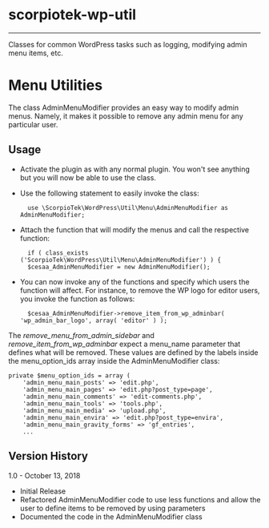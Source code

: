 # scorpiotek-wp-util
---
Classes for common WordPress tasks such as logging, modifying admin menu items, etc.

# Menu Utilities

The class AdminMenuModifier provides an easy way to modify admin menus. Namely, it 
makes it possible to remove any admin menu for any particular user.

## Usage

* Activate the plugin as with any normal plugin. You won't see anything but you will now be able to use
the class.

* Use the following statement to easily invoke the class:

        use \ScorpioTek\WordPress\Util\Menu\AdminMenuModifier as AdminMenuModifier;

* Attach the function that will modify the menus and call the respective function:

        if ( class_exists ('ScorpioTek\WordPress\Util\Menu\AdminMenuModifier') ) {
        $cesaa_AdminMenuModifier = new AdminMenuModifier();

* You can now invoke any of the functions and specify which users the function will affect. For instance, to remove the 
WP logo for editor users, you invoke the function as follows:

        $cesaa_AdminMenuModifier->remove_item_from_wp_adminbar( 'wp_admin_bar_logo', array( 'editor' ) );

The *remove_menu_from_admin_sidebar* and *remove_item_from_wp_adminbar* expect a menu_name parameter that defines
what will be removed. These values are defined by the labels inside the menu_option_ids array inside the AdminMenuModifier class:

    private $menu_option_ids = array (
        'admin_menu_main_posts' => 'edit.php',
        'admin_menu_main_pages' => 'edit.php?post_type=page',
        'admin_menu_main_comments' => 'edit-comments.php',
        'admin_menu_main_tools' => 'tools.php',
        'admin_menu_main_media' => 'upload.php',
        'admin_menu_main_envira' => 'edit.php?post_type=envira',
        'admin_menu_main_gravity_forms' => 'gf_entries',
        ...


## Version History 

1.0 - October 13, 2018

* Initial Release
* Refactored AdminMenuModifier code to use less functions and allow the user to define items to be removed by using parameters
* Documented the code in the AdminMenuModifier class





